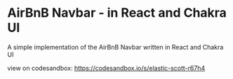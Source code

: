# AirBnB Navbar - in React and Chakra UI

A simple implementation of the AirBnB Navbar written in React and Chakra UI

view on codesandbox: https://codesandbox.io/s/elastic-scott-r67h4
